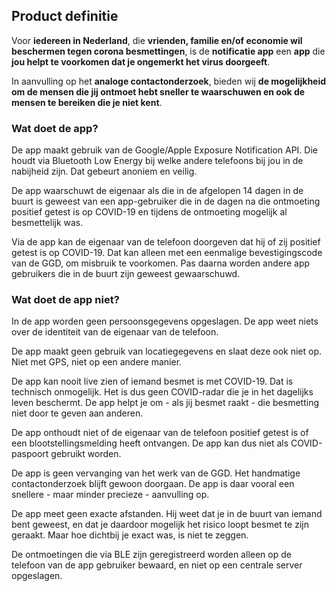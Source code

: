 ## Product definitie

Voor **iedereen in Nederland**, die **vrienden, familie en/of economie wil beschermen tegen corona besmettingen**, 
is de **notificatie app** een **app** die **jou helpt te voorkomen dat je ongemerkt het virus doorgeeft**. 

In aanvulling op het **analoge contactonderzoek**, bieden wij **de mogelijkheid om de mensen die jij ontmoet hebt sneller te waarschuwen en ook de mensen te bereiken die je niet kent**.

### Wat doet de app?

De app maakt gebruik van de Google/Apple Exposure Notification API. Die houdt via Bluetooth Low Energy bij welke andere telefoons bij jou in de nabijheid zijn. Dat gebeurt anoniem en veilig.

De app waarschuwt de eigenaar als die in de afgelopen 14 dagen in de buurt is geweest van een app-gebruiker die in de dagen na die ontmoeting positief getest is op COVID-19 en tijdens de ontmoeting mogelijk al besmettelijk was.

Via de app kan de eigenaar van de telefoon doorgeven dat hij of zij positief getest is op COVID-19. Dat kan alleen met een eenmalige bevestigingscode van de GGD, om misbruik te voorkomen. Pas daarna worden andere app gebruikers die in de buurt zijn geweest gewaarschuwd.

### Wat doet de app niet?

In de app worden geen persoonsgegevens opgeslagen. De app weet niets over de identiteit van de eigenaar van de telefoon.  

De app maakt geen gebruik van locatiegegevens en slaat deze ook niet op. Niet met GPS, niet op een andere manier. 

De app kan nooit live zien of iemand besmet is met COVID-19. Dat is technisch onmogelijk. Het is dus geen COVID-radar die je in het dagelijks leven beschermt. De app helpt je om - als jij besmet raakt - die besmetting niet door te geven aan anderen.

De app onthoudt niet of de eigenaar van de telefoon positief getest is of een blootstellingsmelding heeft ontvangen. De app kan dus niet als COVID-paspoort gebruikt worden. 

De app is geen vervanging van het werk van de GGD. Het handmatige contactonderzoek blijft gewoon doorgaan. De app is daar vooral een snellere - maar minder precieze - aanvulling op.

De app meet geen exacte afstanden. Hij weet dat je in de buurt van iemand bent geweest, en dat je daardoor mogelijk het risico loopt besmet te zijn geraakt. Maar hoe dichtbij je exact was, is niet te zeggen. 

De ontmoetingen die via BLE zijn geregistreerd worden alleen op de telefoon van de app gebruiker bewaard, en niet op een centrale server opgeslagen.
